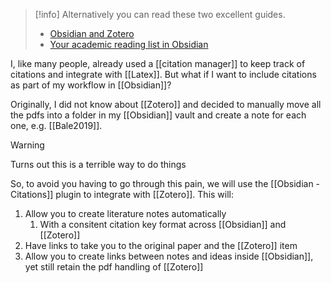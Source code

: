 
> [!info] 
> Alternatively you can read these two excellent guides.
> - [Obsidian and Zotero](https://www.marianamontes.me/post/obsidian-and-zotero/)
> - [Your academic reading list in Obsidian](https://nataliekraneiss.com/your-academic-reading-list-in-obsidian/)

I, like many people, already used a [[citation manager]] to keep track of citations and integrate with [[Latex]]. But what if I want to include citations as part of my workflow in [[Obsidian]]?

Originally, I did not know about [[Zotero]] and decided to manually move all the pdfs into a folder in my [[Obsidian]] vault and create a note for each one, e.g. [[Bale2019]].

> [!warning] 
> Turns out this is a terrible way to do things

So, to avoid you having to go through this pain, we will use the [[Obsidian - Citations]] plugin to integrate with [[Zotero]]. This will:
1. Allow you to create literature notes automatically
	1. With a consitent citation key format across [[Obsidian]] and [[Zotero]]
2. Have links to take you to the original paper and the [[Zotero]] item
3. Allow you to create links between notes and ideas inside [[Obsidian]], yet still retain the pdf handling of [[Zotero]]



